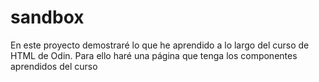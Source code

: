 # sandbox
En este proyecto demostraré lo que he aprendido a lo largo del curso de HTML de Odin. Para ello haré una página que tenga los componentes aprendidos del curso